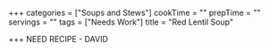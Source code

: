 +++
categories = ["Soups and Stews"]
cookTime = ""
prepTime = ""
servings = ""
tags = ["Needs Work"]
title = "Red Lentil Soup"

+++
NEED RECIPE - DAVID